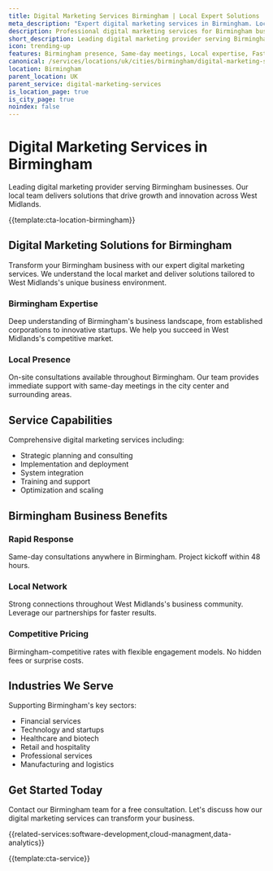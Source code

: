 ```yaml
---
title: Digital Marketing Services Birmingham | Local Expert Solutions
meta_description: "Expert digital marketing services in Birmingham. Local team, same-day consultations, proven results. Transform your business today."
description: Professional digital marketing services for Birmingham businesses
short_description: Leading digital marketing provider serving Birmingham and West Midlands.
icon: trending-up
features: Birmingham presence, Same-day meetings, Local expertise, Fast deployment, Competitive rates, Proven track record
canonical: /services/locations/uk/cities/birmingham/digital-marketing-services-birmingham.html
location: Birmingham
parent_location: UK
parent_service: digital-marketing-services
is_location_page: true
is_city_page: true
noindex: false
---
```


# Digital Marketing Services in Birmingham

Leading digital marketing provider serving Birmingham businesses. Our local team delivers solutions that drive growth and innovation across West Midlands.

{{template:cta-location-birmingham}}

## Digital Marketing Solutions for Birmingham

Transform your Birmingham business with our expert digital marketing services. We understand the local market and deliver solutions tailored to West Midlands's unique business environment.

### Birmingham Expertise

Deep understanding of Birmingham's business landscape, from established corporations to innovative startups. We help you succeed in West Midlands's competitive market.

### Local Presence

On-site consultations available throughout Birmingham. Our team provides immediate support with same-day meetings in the city center and surrounding areas.

## Service Capabilities

Comprehensive digital marketing services including:
- Strategic planning and consulting
- Implementation and deployment
- System integration
- Training and support
- Optimization and scaling

## Birmingham Business Benefits

### Rapid Response
Same-day consultations anywhere in Birmingham. Project kickoff within 48 hours.

### Local Network
Strong connections throughout West Midlands's business community. Leverage our partnerships for faster results.

### Competitive Pricing
Birmingham-competitive rates with flexible engagement models. No hidden fees or surprise costs.

## Industries We Serve

Supporting Birmingham's key sectors:
- Financial services
- Technology and startups
- Healthcare and biotech
- Retail and hospitality
- Professional services
- Manufacturing and logistics

## Get Started Today

Contact our Birmingham team for a free consultation. Let's discuss how our digital marketing services can transform your business.

{{related-services:software-development,cloud-managment,data-analytics}}

{{template:cta-service}}
